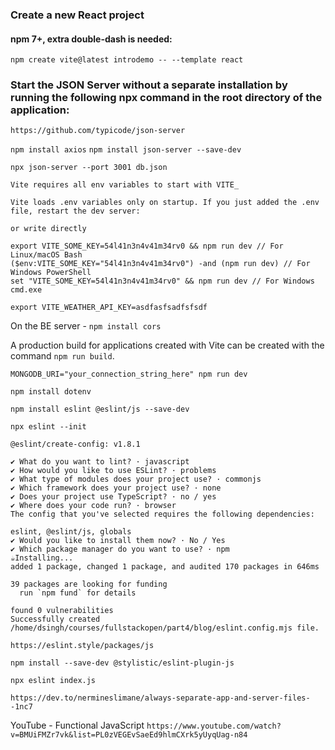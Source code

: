 ### Create a new React project
#### npm 7+, extra double-dash is needed:

`npm create vite@latest introdemo -- --template react`

### Start the JSON Server without a separate installation by running the following npx command in the root directory of the application:

`https://github.com/typicode/json-server`

`npm install axios`
`npm install json-server --save-dev`

`npx json-server --port 3001 db.json`


```
Vite requires all env variables to start with VITE_

Vite loads .env variables only on startup. If you just added the .env file, restart the dev server:

or write directly

export VITE_SOME_KEY=54l41n3n4v41m34rv0 && npm run dev // For Linux/macOS Bash
($env:VITE_SOME_KEY="54l41n3n4v41m34rv0") -and (npm run dev) // For Windows PowerShell
set "VITE_SOME_KEY=54l41n3n4v41m34rv0" && npm run dev // For Windows cmd.exe

export VITE_WEATHER_API_KEY=asdfasfsadfsfsdf
```

On the BE server - `npm install cors`


A production build for applications created with Vite can be created with the command `npm run build`.


`MONGODB_URI="your_connection_string_here" npm run dev`

`npm install dotenv`

`npm install eslint @eslint/js --save-dev`

`npx eslint --init`

```
@eslint/create-config: v1.8.1

✔ What do you want to lint? · javascript
✔ How would you like to use ESLint? · problems
✔ What type of modules does your project use? · commonjs
✔ Which framework does your project use? · none
✔ Does your project use TypeScript? · no / yes
✔ Where does your code run? · browser
The config that you've selected requires the following dependencies:

eslint, @eslint/js, globals
✔ Would you like to install them now? · No / Yes
✔ Which package manager do you want to use? · npm
☕️Installing...
added 1 package, changed 1 package, and audited 170 packages in 646ms

39 packages are looking for funding
  run `npm fund` for details

found 0 vulnerabilities
Successfully created /home/dsingh/courses/fullstackopen/part4/blog/eslint.config.mjs file.
```

`https://eslint.style/packages/js`

`npm install --save-dev @stylistic/eslint-plugin-js`

`npx eslint index.js`

`https://dev.to/nermineslimane/always-separate-app-and-server-files--1nc7`

YouTube - Functional JavaScript
`https://www.youtube.com/watch?v=BMUiFMZr7vk&list=PL0zVEGEvSaeEd9hlmCXrk5yUyqUag-n84`

